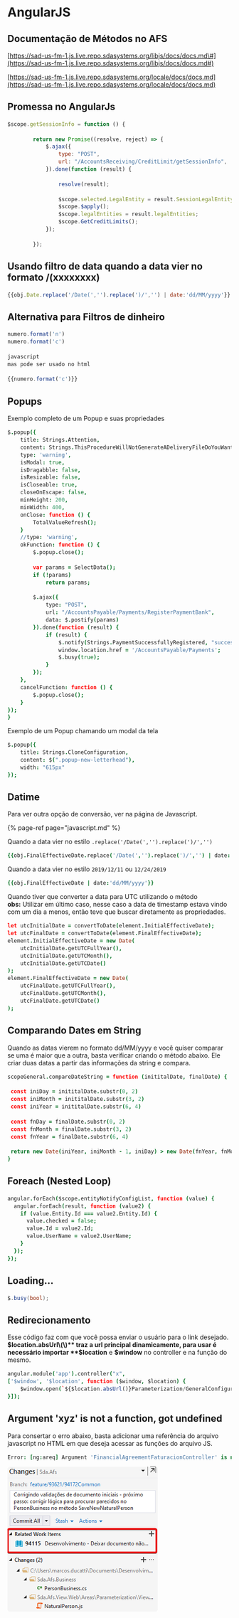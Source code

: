 # AngularJS

## Documentação de Métodos no AFS

[https://sad-us-fm-1.js.live.repo.sdasystems.org/libjs/docs/docs.md\#](https://sad-us-fm-1.js.live.repo.sdasystems.org/libjs/docs/docs.md#)

[https://sad-us-fm-1.js.live.repo.sdasystems.org/locale/docs/docs.md](https://sad-us-fm-1.js.live.repo.sdasystems.org/locale/docs/docs.md)

## Promessa no AngularJs

```javascript
$scope.getSessionInfo = function () {
 
        return new Promise((resolve, reject) => {
            $.ajax({
                type: "POST",
                url: "/AccountsReceiving/CreditLimit/getSessionInfo",
            }).done(function (result) {
 
                resolve(result);
 
                $scope.selected.LegalEntity = result.SessionLegalEntity;
                $scope.$apply();
                $scope.legalEntities = result.legalEntities;
                $scope.GetCreditLimits();
            });
 
        });
```

## Usando filtro de data quando a data vier no formato /\(xxxxxxxx\)

```javascript
{{obj.Date.replace('/Date(','').replace(')/','') | date:'dd/MM/yyyy'}}
```

## Alternativa para Filtros de dinheiro

```javascript
numero.format('n')
numero.format('c')
​
javascript
mas pode ser usado no html

{{numero.format('c')}}
```

## Popups

Exemplo completo de um Popup e suas propriedades

```coffeescript
$.popup({
    title: Strings.Attention,
    content: Strings.ThisProcedureWillNotGenerateADeliveryFileDoYouWantToRegisterThePayment,
    type: 'warning',
    isModal: true,
    isDragabble: false,
    isResizable: false,
    isCloseable: true,
    closeOnEscape: false,
    minHeight: 200,
    minWidth: 400,
    onClose: function () {
        TotalValueRefresh();
    }
    //type: 'warning',
    okFunction: function () {
        $.popup.close();

        var params = SelectData();
        if (!params)
            return params;

        $.ajax({
            type: "POST",
            url: "/AccountsPayable/Payments/RegisterPaymentBank",
            data: $.postify(params)
        }).done(function (result) {
            if (result) {
                $.notify(Strings.PaymentSuccessfullyRegistered, "success");
                window.location.href = '/AccountsPayable/Payments';
                $.busy(true);
            }
        });
    },
    cancelFunction: function () {
        $.popup.close();
    }
});
}
```

Exemplo de um Popup chamando um modal da tela

```coffeescript
$.popup({
    title: Strings.CloneConfiguration,
    content: $(".popup-new-letterhead"),
    width: "615px"
});
```

## Datime

Para ver outra opção de conversão, ver na página de Javascript.

{% page-ref page="javascript.md" %}

Quando a data vier no estilo  `.replace('/Date(','').replace(')/','')`

```coffeescript
{{obj.FinalEffectiveDate.replace('/Date(','').replace(')/','') | date:'dd/MM/yyyy'}}
```

Quando a data vier no estilo `2019/12/11` ou `12/24/2019`

```coffeescript
{{obj.FinalEffectiveDate | date:'dd/MM/yyyy'}}
```

Quando tiver que converter a data para UTC utilizando o método   
**obs:** Utilizar em último caso, nesse caso a data de timestamp estava vindo com um dia a menos, então teve que buscar diretamente as propriedades.

```coffeescript
let utcInitialDate = convertToDate(element.InitialEffectiveDate);
let utcFinalDate = convertToDate(element.FinalEffectiveDate);
element.InitialEffectiveDate = new Date(
    utcInitialDate.getUTCFullYear(), 
    utcInitialDate.getUTCMonth(), 
    utcInitialDate.getUTCDate()
);
element.FinalEffectiveDate = new Date(
    utcFinalDate.getUTCFullYear(), 
    utcFinalDate.getUTCMonth(), 
    utcFinalDate.getUTCDate()
);
```

## Comparando Dates em String

Quando as datas vierem no formato dd/MM/yyyy e você quiser comparar se uma é maior que a outra, basta verificar criando o método abaixo. Ele criar duas datas a partir das informações da string e compara.

```coffeescript
scopeGeneral.compareDateString = function (inititalDate, finalDate) {
 
 const iniDay = inititalDate.substr(0, 2)
 const iniMonth = inititalDate.substr(3, 2)
 const iniYear = inititalDate.substr(6, 4)

 const fnDay = finalDate.substr(0, 2)
 const fnMonth = finalDate.substr(3, 2)
 const fnYear = finalDate.substr(6, 4)
 
 return new Date(iniYear, iniMonth - 1, iniDay) > new Date(fnYear, fnMonth - 1, fnDay)
}
```

## Foreach \(Nested Loop\)

```coffeescript
angular.forEach($scope.entityNotifyConfigList, function (value) {
  angular.forEach(result, function (value2) {
    if (value.Entity.Id === value2.Entity.Id) {
      value.checked = false;
      value.Id = value2.Id;
      value.UserName = value2.UserName;
    }
  });
});
```

## Loading...

```csharp
$.busy(bool);
```

## Redirecionamento

Esse código faz com que você possa enviar o usuário para o link desejado. **$location.absUrl\(\)** traz a url principal dinamicamente, para usar é necessário importar **$location** e **$window** no controller e na função do mesmo.

```coffeescript
angular.module('app').controller("x", 
['$window', '$location', function ($window, $location) {
    $window.open(`${$location.absUrl()}Parameterization/GeneralConfigurations`);
}]);
```

## Argument 'xyz' is not a function, got undefined

Para consertar o erro abaixo, basta adicionar uma referência do arquivo javascript no HTML em que deseja acessar as funções do arquivo JS.

```coffeescript
Error: [ng:areq] Argument 'FinancialAgreementFaturacionController' is not a function, got undefined
```

![](../.gitbook/assets/image%20%287%29.png)



